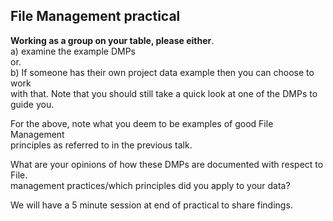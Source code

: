 ## File Management practical

__Working as a group on your table, please either__.   
a) examine the example DMPs     
  or.    
b) If someone has their own project data example then you can choose to work    
with that. Note that you should still take a quick look at one of the DMPs to    
guide you.    

For the above, note what you deem to be examples of good File Management     
principles as referred to in the previous talk.     

What are your opinions of how these DMPs are documented with respect to File.   
management practices/which principles did you apply to your data?          

We will have a 5 minute session at end of practical to share findings.

